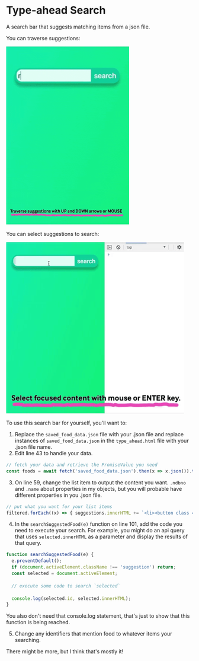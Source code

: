 # Type-ahead Search
A search bar that suggests matching items from a json file.

You can traverse suggestions:

![screenrecording](docs/ui_5-7.gif)

You can select suggestions to search:

![screenrecording](docs/ux_5-8.gif)

To use this search bar for yourself, you'll want to:

1. Replace the `saved_food_data.json` file with your .json file and replace instances of `saved_food_data.json` in the `type_ahead.html` file with your .json file name.
2. Edit line 43 to handle your data. 

  ```javascript
  // fetch your data and retrieve the PromiseValue you need
  const foods = await fetch('saved_food_data.json').then(x => x.json()).then(x => x.foods);
  ```

3. On line 59, change the list item to output the content you want. `.ndbno` and `.name` about properties in my objects, but you will probable have different properties in you .json file.
  ```javascript
  // put what you want for your list items
  filtered.forEach((x) => { suggestions.innerHTML += `<li><button class = "suggestion" id="${x.ndbno}">${x.name}</button></li>`; });
  ```

4. In the `searchSuggestedFood(e)` function on line 101, add the code you need to execute your search. For example, you might do an api query that uses `selected.innerHTML` as a parameter and display the results of that query.
  ```javascript
  function searchSuggestedFood(e) {
    e.preventDefault();
    if (document.activeElement.className !== 'suggestion') return;
    const selected = document.activeElement;

    // execute some code to search `selected`

    console.log(selected.id, selected.innerHTML);
  }
  ```

You also don't need that console.log statement, that's just to show that this function is being reached.

5. Change any identifiers that mention food to whatever items your searching.

There might be more, but I think that's mostly it!
